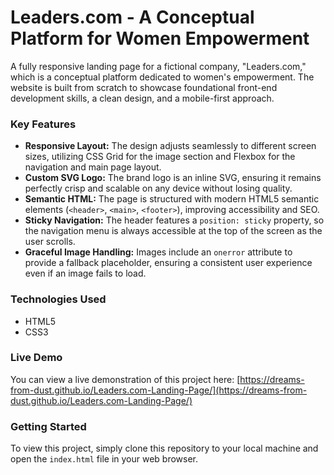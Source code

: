 # Leaders.com - A Conceptual Platform for Women Empowerment

A fully responsive landing page for a fictional company, "Leaders.com," which is a conceptual platform dedicated to women's empowerment. The website is built from scratch to showcase foundational front-end development skills, a clean design, and a mobile-first approach.

### Key Features

* **Responsive Layout:** The design adjusts seamlessly to different screen sizes, utilizing CSS Grid for the image section and Flexbox for the navigation and main page layout.
* **Custom SVG Logo:** The brand logo is an inline SVG, ensuring it remains perfectly crisp and scalable on any device without losing quality.
* **Semantic HTML:** The page is structured with modern HTML5 semantic elements (`<header>`, `<main>`, `<footer>`), improving accessibility and SEO.
* **Sticky Navigation:** The header features a `position: sticky` property, so the navigation menu is always accessible at the top of the screen as the user scrolls.
* **Graceful Image Handling:** Images include an `onerror` attribute to provide a fallback placeholder, ensuring a consistent user experience even if an image fails to load.

### Technologies Used

-   HTML5
-   CSS3

### Live Demo

You can view a live demonstration of this project here: [https://dreams-from-dust.github.io/Leaders.com-Landing-Page/](https://dreams-from-dust.github.io/Leaders.com-Landing-Page/)

### Getting Started

To view this project, simply clone this repository to your local machine and open the `index.html` file in your web browser.

